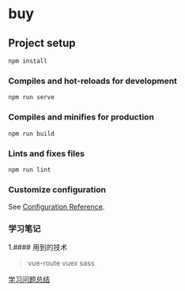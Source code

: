 # buy

## Project setup
```
npm install
```

### Compiles and hot-reloads for development
```
npm run serve
```

### Compiles and minifies for production
```
npm run build
```

### Lints and fixes files
```
npm run lint
```

### Customize configuration
See [Configuration Reference](https://cli.vuejs.org/config/).


### 学习笔记
1.#### 用到的技术
> vue-route  vuex  sass

<a href="https://github.com/jiayonghua1988/vue-buy/blob/main/notepad/%E9%97%AE%E9%A2%98%E6%B1%87%E6%80%BB.md">学习问题总结</a>
